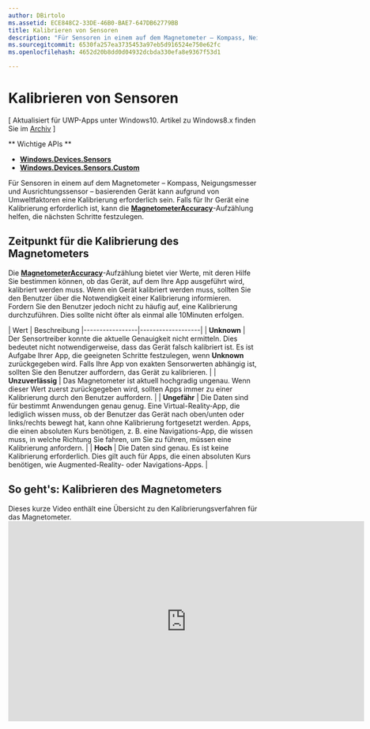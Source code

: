 ```yaml
---
author: DBirtolo
ms.assetid: ECE848C2-33DE-46B0-BAE7-647DB62779BB
title: Kalibrieren von Sensoren
description: "Für Sensoren in einem auf dem Magnetometer – Kompass, Neigungsmesser und Ausrichtungssensor – basierenden Gerät kann aufgrund von Umweltfaktoren eine Kalibrierung erforderlich sein."
ms.sourcegitcommit: 6530fa257ea3735453a97eb5d916524e750e62fc
ms.openlocfilehash: 4652d20b8dd0d04932dcbda330efa8e9367f53d1

---
```

# Kalibrieren von Sensoren

\[ Aktualisiert für UWP-Apps unter Windows10. Artikel zu Windows8.x finden Sie im [Archiv](http://go.microsoft.com/fwlink/p/?linkid=619132) \]

** Wichtige APIs **

-   [**Windows.Devices.Sensors**](https://msdn.microsoft.com/library/windows/apps/BR206408)
-   [**Windows.Devices.Sensors.Custom**](https://msdn.microsoft.com/library/windows/apps/Dn895032)

Für Sensoren in einem auf dem Magnetometer – Kompass, Neigungsmesser und Ausrichtungssensor – basierenden Gerät kann aufgrund von Umweltfaktoren eine Kalibrierung erforderlich sein. Falls für Ihr Gerät eine Kalibrierung erforderlich ist, kann die [**MagnetometerAccuracy**](https://msdn.microsoft.com/library/windows/apps/Dn297552)-Aufzählung helfen, die nächsten Schritte festzulegen.

## Zeitpunkt für die Kalibrierung des Magnetometers

Die [**MagnetometerAccuracy**](https://msdn.microsoft.com/library/windows/apps/Dn297552)-Aufzählung bietet vier Werte, mit deren Hilfe Sie bestimmen können, ob das Gerät, auf dem Ihre App ausgeführt wird, kalibriert werden muss. Wenn ein Gerät kalibriert werden muss, sollten Sie den Benutzer über die Notwendigkeit einer Kalibrierung informieren. Fordern Sie den Benutzer jedoch nicht zu häufig auf, eine Kalibrierung durchzuführen. Dies sollte nicht öfter als einmal alle 10Minuten erfolgen.

| Wert           | Beschreibung                                                                                                                                                      |-----------------|-------------------|                                                                                                                                              | **Unknown**     | Der Sensortreiber konnte die aktuelle Genauigkeit nicht ermitteln. Dies bedeutet nicht notwendigerweise, dass das Gerät falsch kalibriert ist. Es ist Aufgabe Ihrer App, die geeigneten Schritte festzulegen, wenn **Unknown** zurückgegeben wird. Falls Ihre App von exakten Sensorwerten abhängig ist, sollten Sie den Benutzer auffordern, das Gerät zu kalibrieren. | | **Unzuverlässig**  | Das Magnetometer ist aktuell hochgradig ungenau. Wenn dieser Wert zuerst zurückgegeben wird, sollten Apps immer zu einer Kalibrierung durch den Benutzer auffordern. | | **Ungefähr** | Die Daten sind für bestimmt Anwendungen genau genug. Eine Virtual-Reality-App, die lediglich wissen muss, ob der Benutzer das Gerät nach oben/unten oder links/rechts bewegt hat, kann ohne Kalibrierung fortgesetzt werden. Apps, die einen absoluten Kurs benötigen, z. B. eine Navigations-App, die wissen muss, in welche Richtung Sie fahren, um Sie zu führen, müssen eine Kalibrierung anfordern. | | **Hoch**        |  Die Daten sind genau. Es ist keine Kalibrierung erforderlich. Dies gilt auch für Apps, die einen absoluten Kurs benötigen, wie Augmented-Reality- oder Navigations-Apps. |

## So geht's: Kalibrieren des Magnetometers

Dieses kurze Video enthält eine Übersicht zu den Kalibrierungsverfahren für das Magnetometer.<iframe src="https://hubs-video.ssl.catalog.video.msn.com/embed/727bd0e3-9116-49c3-8af6-0b4339324b71/IA?csid=ux-en-us&MsnPlayerLeadsWith=html&PlaybackMode=Inline&MsnPlayerDisplayShareBar=false&MsnPlayerDisplayInfoButton=false&iframe=true&QualityOverride=HD" width="720" height="405" allowFullScreen="true" frameBorder="0" scrolling="no">One Dev Minute – Sensorkalibrierung</iframe>






<!--HONumber=Jun16_HO4-->


